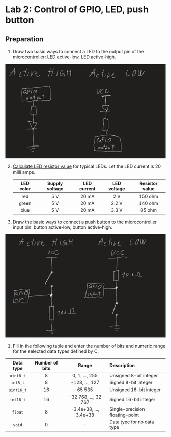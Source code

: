 # Lab 2: Control of GPIO, LED, push button


## Preparation

1. Draw two basic ways to connect a LED to the output pin of the microcontroller: LED active-low, LED active-high.

 ![leds](img/leds.png)

2. [Calculate LED resistor value](https://electronicsclub.info/leds.htm) for typical LEDs. Let the LED current is 20 milli amps.


   | **LED color** | **Supply voltage** | **LED current** | **LED voltage** | **Resistor value** |
   | :-: | :-: | :-: | :-: | :-: |
   | red | 5&nbsp;V | 20&nbsp;mA | 2&nbsp;V | 150&nbsp;ohm |
   | green | 5&nbsp;V | 20&nbsp;mA | 2.2&nbsp;V |140&nbsp;ohm |
   | blue | 5&nbsp;V | 20&nbsp;mA | 3.3&nbsp;V | 85&nbsp;ohm |


3. Draw the basic ways to connect a push button to the microcontroller input pin: button active-low, button active-high.

 ![buttons](img/buttons1.png)
 
 1. Fill in the following table and enter the number of bits and numeric range for the selected data types defined by C.

   | **Data type** | **Number of bits** | **Range** | **Description** |
   | :-: | :-: | :-: | :-- |
   | `uint8_t`  | 8 | 0, 1, ..., 255 | Unsigned 8-bit integer |
   | `int8_t`   | 8 | -128, ..., 127 | Signed 8-bit integer |
   | `uint16_t` | 16 | 65 535 | Unsigned 16-bit integer |
   | `int16_t`  | 16 | -32 768, ..., 32 767 | Signed 16-bit integer |
   | `float`    | 8 | -3.4e+38, ..., 3.4e+38 | Single-precision floating-point |
   | `void`     | 0 | - | Data type for no data type |
